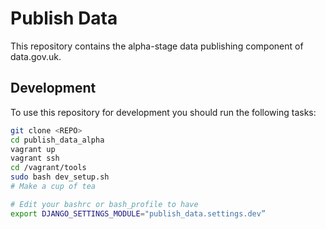 
# Publish Data

This repository contains the alpha-stage data publishing component of data.gov.uk.

## Development

To use this repository for development you should run the following tasks:

```bash
git clone <REPO>
cd publish_data_alpha
vagrant up
vagrant ssh
cd /vagrant/tools
sudo bash dev_setup.sh
# Make a cup of tea

# Edit your bashrc or bash_profile to have
export DJANGO_SETTINGS_MODULE="publish_data.settings.dev”
```
